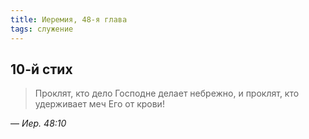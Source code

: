 ```yaml
---
title: Иеремия, 48-я глава
tags: служение
---
```


## 10-й стих

> Проклят, кто дело Господне делает небрежно, и проклят, кто удерживает меч Его от крови!

— <cite>Иер.&nbsp;48:10</cite>
